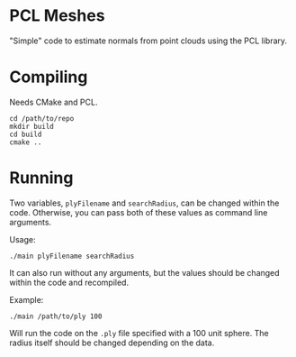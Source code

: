 # PCL Meshes

"Simple" code to estimate normals from point clouds using the PCL library.

# Compiling

Needs CMake and PCL.

```
cd /path/to/repo
mkdir build
cd build
cmake ..
```

# Running
Two variables, `plyFilename` and `searchRadius`, can be changed within the code. Otherwise, you can pass both of these values as command line arguments.

Usage:
```
./main plyFilename searchRadius
```
It can also run without any arguments, but the values should be changed within the code and recompiled.

Example:
```
./main /path/to/ply 100
```
Will run the code on the `.ply` file specified with a 100 unit sphere. The radius itself should be changed depending on the data.
